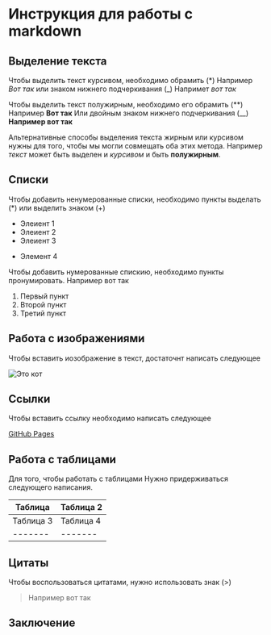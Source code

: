 # Инструкция для работы с markdown

## Выделение текста

Чтобы выделить текст курсивом, необходимо обрамить (*)
Например *Вот так* или знаком нижнего подчеркивания (_) Напримет _вот так_


Чтобы выделить текст полужирным, необходимо его обрамить (**)
Например **Вот так**
Или двойным знаком нижнего подчеркивания 
(__) __Например вот так__

Альтернативные способы выделения текста жирным или курсивом нужны для того, чтобы мы могли совмещать оба этих метода. Например _текст_ может быть выделен и _курсивом_ и быть **полужирным**. 
## Списки
Чтобы добавить ненумерованные списки, необходимо пункты выделать (*) или выделить знаком (+)

* Элеиент 1
* Элеиент 2
* Элеиент 3
+ Элемент 4


Чтобы добавить нумерованные спискию, необходимо пункты пронумировать.
Например вот так

1. Первый пункт
2. Второй пункт
3. Третий пункт
## Работа с изображениями
Чтобы вставить иозображение в текст, достаточнт написать следующее 

![Это кот](cat.jpg)
## Ссылки
Чтобы вставить ссылку необходимо написать следующее

[GitHub Pages](https://pages.github.com/)
## Работа с таблицами
Для того, чтобы работать с таблицами
Нужно придерживаться следующего написания.

| Таблица | Таблица 2 |
| ------- | ------- |
| Таблица 3 | Таблица 4 |
| ------- | ------- |


## Цитаты
Чтобы воспользоваться цитатами, нужно использовать знак (>)

>Например вот так

## Заключение